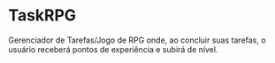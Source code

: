 # TaskRPG
Gerenciador de Tarefas/Jogo de RPG onde, ao concluir suas tarefas, o usuário receberá pontos de experiência e subirá de nível.
